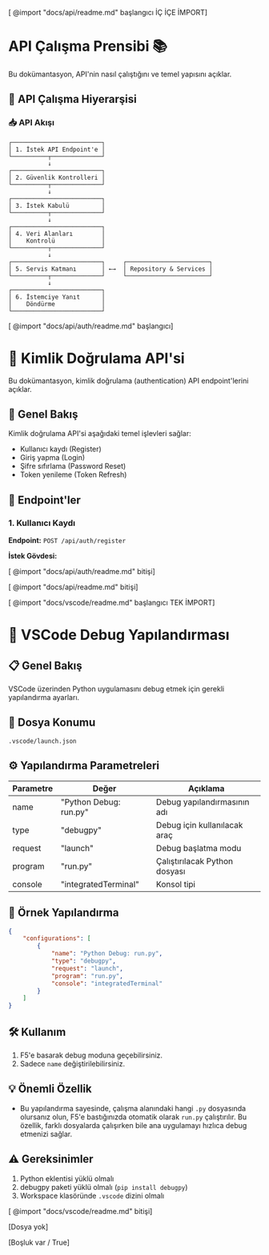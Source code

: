 
[ @import "docs/api/readme.md" başlangıcı İÇ İÇE İMPORT]
# API Çalışma Prensibi 📚

Bu dokümantasyon, API'nin nasıl çalıştığını ve temel yapısını açıklar.

## 🔄 API Çalışma Hiyerarşisi

### 📥 API Akışı

```
┌─────────────────────────┐
│ 1. İstek API Endpoint'e │
└──────────┬──────────────┘
           ↓
┌─────────────────────────┐
│ 2. Güvenlik Kontrolleri │
└──────────┬──────────────┘
           ↓
┌─────────────────────────┐
│ 3. İstek Kabulü         │
└──────────┬──────────────┘
           ↓
┌─────────────────────────┐
│ 4. Veri Alanları        │
│    Kontrolü             │
└──────────┬──────────────┘
           ↓
┌─────────────────────────┐     ┌───────────────────────┐
│ 5. Servis Katmanı       │ ←→  │ Repository & Services │
└──────────┬──────────────┘     └───────────────────────┘
           ↓
┌─────────────────────────┐
│ 6. İstemciye Yanıt      │
│    Döndürme             │
└─────────────────────────┘
```

[ @import "docs/api/auth/readme.md" başlangıcı]
# 🔐 Kimlik Doğrulama API'si

Bu dokümantasyon, kimlik doğrulama (authentication) API endpoint'lerini açıklar.

## 📝 Genel Bakış

Kimlik doğrulama API'si aşağıdaki temel işlevleri sağlar:

- Kullanıcı kaydı (Register)
- Giriş yapma (Login) 
- Şifre sıfırlama (Password Reset)
- Token yenileme (Token Refresh)

## 🔑 Endpoint'ler

### 1. Kullanıcı Kaydı

**Endpoint:** `POST /api/auth/register`

**İstek Gövdesi:**

[ @import "docs/api/auth/readme.md" bitişi]


[ @import "docs/api/readme.md" bitişi]

[ @import "docs/vscode/readme.md" başlangıcı TEK İMPORT]
# 🐛 VSCode Debug Yapılandırması

## 📋 Genel Bakış
VSCode üzerinden Python uygulamasını debug etmek için gerekli yapılandırma ayarları.

## 📝 Dosya Konumu
`.vscode/launch.json`

## ⚙️ Yapılandırma Parametreleri

| Parametre | Değer | Açıklama |
|-----------|-------|-----------|
| name | "Python Debug: run.py" | Debug yapılandırmasının adı |
| type | "debugpy" | Debug için kullanılacak araç |
| request | "launch" | Debug başlatma modu |
| program | "run.py" | Çalıştırılacak Python dosyası |
| console | "integratedTerminal" | Konsol tipi |

## 📝 Örnek Yapılandırma
```json
{
    "configurations": [
        {
            "name": "Python Debug: run.py",
            "type": "debugpy",
            "request": "launch",
            "program": "run.py",
            "console": "integratedTerminal"
        }
    ]
}
```

## 🛠️ Kullanım
1. F5'e basarak debug moduna geçebilirsiniz.
2. Sadece `name` değiştirilebilirsiniz.

## 💡 Önemli Özellik
- Bu yapılandırma sayesinde, çalışma alanındaki hangi `.py` dosyasında olursanız olun, F5'e bastığınızda otomatik olarak `run.py` çalıştırılır. Bu özellik, farklı dosyalarda çalışırken bile ana uygulamayı hızlıca debug etmenizi sağlar.

## ⚠️ Gereksinimler
1. Python eklentisi yüklü olmalı
2. debugpy paketi yüklü olmalı (`pip install debugpy`)
3. Workspace klasöründe `.vscode` dizini olmalı

[ @import "docs/vscode/readme.md" bitişi]


[Dosya yok]
<!-- @import "docs/no/readme.md" [Missing File] -->

[Boşluk var / True]
<!--@import "dosya.md"-->
<!-- @import "dosya.md" [Missing File] -->
<!-- @import "dosya.md" [Missing File] -->
<!-- @import "dosya.md" [Missing File] -->

